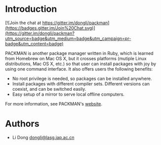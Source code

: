 Introduction
============

[![Join the chat at https://gitter.im/dongli/packman](https://badges.gitter.im/Join%20Chat.svg)](https://gitter.im/dongli/packman?utm_source=badge&utm_medium=badge&utm_campaign=pr-badge&utm_content=badge)

PACKMAN is another package manager written in Ruby, which is learned from Homebrew on Mac OS X, but it crosses platforms (mutiple Linux distributions, Mac OS X, etc.) so that user can install packages with joy by using one command interface. It also offers users the following benefits:

- No root privilege is needed, so packages can be installed anywhere.
- Install packages with different compiler sets. Different versions can coexist, and can be switched easily.
- Easy setup of a mirror to serve local offline computers.

For more information, see PACKMAN's [website](http://dongli.github.io/packman/).

Authors
=======

- Li Dong <dongli@lasg.iap.ac.cn>